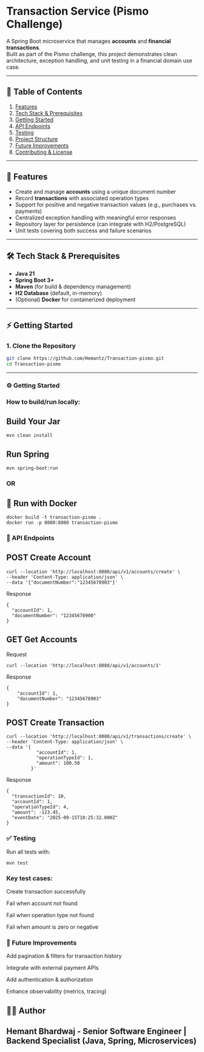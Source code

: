 # Transaction Service (Pismo Challenge)

A Spring Boot microservice that manages **accounts** and **financial transactions**.  
Built as part of the Pismo challenge, this project demonstrates clean architecture, exception handling, and unit testing in a financial domain use case.

---

## 📑 Table of Contents
1. [Features](#-features)
2. [Tech Stack & Prerequisites](#-tech-stack--prerequisites)
3. [Getting Started](#-getting-started)
4. [API Endpoints](#-api-endpoints)
5. [Testing](#-testing)
6. [Project Structure](#-project-structure)
7. [Future Improvements](#-future-improvements)
8. [Contributing & License](#-contributing--license)

---

## 🚀 Features
- Create and manage **accounts** using a unique document number  
- Record **transactions** with associated operation types  
- Support for positive and negative transaction values (e.g., purchases vs. payments)  
- Centralized exception handling with meaningful error responses  
- Repository layer for persistence (can integrate with H2/PostgreSQL)  
- Unit tests covering both success and failure scenarios  

---

## 🛠 Tech Stack & Prerequisites
- **Java 21**  
- **Spring Boot 3+**  
- **Maven** (for build & dependency management)  
- **H2 Database** (default, in-memory)
- (Optional) **Docker** for containerized deployment  

---

## ⚡ Getting Started

### 1. Clone the Repository
```bash
git clone https://github.com/Hemantz/Transaction-pismo.git
cd Transaction-pismo
```
---

### ⚙️ Getting Started

### How to build/run locally:

## Build Your Jar
```
mvn clean install
```
## Run Spring
```
mvn spring-boot:run
```
### OR
## 🐳 Run with Docker
```
docker build -t transaction-pismo .
docker run -p 8080:8080 transaction-pismo

```

### 📖 API Endpoints
## POST Create Account
```
curl --location 'http://localhost:8080/api/v1/accounts/create' \
--header 'Content-Type: application/json' \
--data '{"documentNumber":"12345678903"}'
```
Response
```
{
  "accountId": 1,
  "documentNumber": "12345678900"
}

```
## GET Get Accounts
Request
```
curl --location 'http://localhost:8080/api/v1/accounts/1'
```
Response
```
{
    "accountId": 1,
    "documentNumber": "12345678903"
}
```

## POST Create Transaction
```
curl --location 'http://localhost:8080/api/v1/transactions/create' \
--header 'Content-Type: application/json' \
--data '{
           "accountId": 1,
           "operationTypeId": 1,
           "amount": 100.50
         }'
```
Response
```
{
  "transactionId": 10,
  "accountId": 1,
  "operationTypeId": 4,
  "amount": -123.45,
  "eventDate": "2025-09-15T10:25:32.000Z"
}
```

### ✅ Testing

Run all tests with:
```
mvn test
```


### Key test cases:

Create transaction successfully

Fail when account not found

Fail when operation type not found

Fail when amount is zero or negative


### 📌 Future Improvements

Add pagination & filters for transaction history

Integrate with external payment APIs

Add authentication & authorization

Enhance observability (metrics, tracing)

## 👨‍💻 Author

Hemant Bhardwaj -
Senior Software Engineer | Backend Specialist (Java, Spring, Microservices)
---



